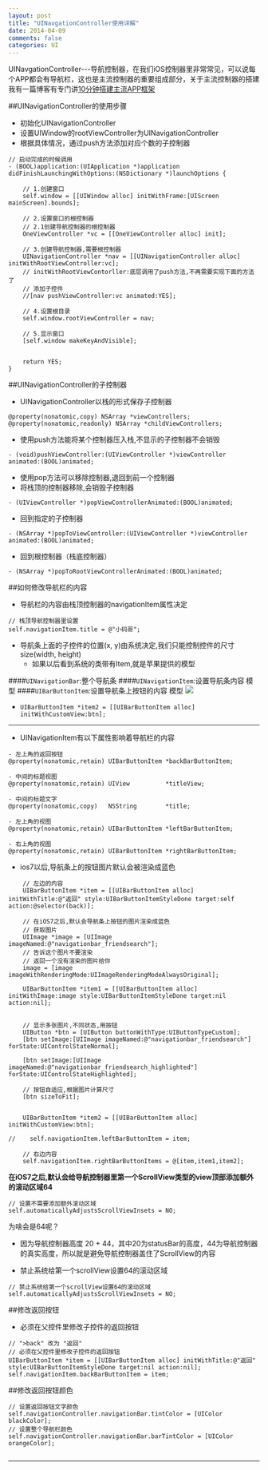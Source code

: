 ```yaml
---
layout: post
title: "UINavgationController使用详解"
date: 2014-04-09
comments: false
categories: UI
---
```

UINavgationController---导航控制器，在我们iOS控制器里非常常见，可以说每个APP都会有导航栏，这也是主流控制器的重要组成部分，关于主流控制器的搭建我有一篇博客有专门讲[10分钟搭建主流APP框架](http://www.zhunjiee.com/ios/2014/04/19/10%E5%88%86%E9%92%9F%E6%90%AD%E5%BB%BAAPP%E4%B8%BB%E6%B5%81%E6%A1%86%E6%9E%B6.html)

##UINavigationController的使用步骤
- 初始化UINavigationController
- 设置UIWindow的rootViewController为UINavigationController
- 根据具体情况，通过push方法添加对应个数的子控制器

```objc
// 启动完成的时候调用
- (BOOL)application:(UIApplication *)application didFinishLaunchingWithOptions:(NSDictionary *)launchOptions {

    // 1.创建窗口
    self.window = [[UIWindow alloc] initWithFrame:[UIScreen mainScreen].bounds];

    // 2.设置窗口的根控制器
    // 2.1创建导航控制器的根控制器
    OneViewController *vc = [[OneViewController alloc] init];

    // 3.创建导航控制器,需要根控制器
    UINavigationController *nav = [[UINavigationController alloc] initWithRootViewController:vc];
    // initWithRootViewContorller:底层调用了push方法,不再需要实现下面的方法了
    // 添加子控件
    //[nav pushViewController:vc animated:YES];

    // 4.设置根目录
    self.window.rootViewController = nav;

    // 5.显示窗口
    [self.window makeKeyAndVisible];


    return YES;
}
```
##UINavigationController的子控制器
- UINavigationController以栈的形式保存子控制器

```objc
@property(nonatomic,copy) NSArray *viewControllers;
@property(nonatomic,readonly) NSArray *childViewControllers;
```
- 使用push方法能将某个控制器压入栈,不显示的子控制器不会销毁

```objc
- (void)pushViewController:(UIViewController *)viewController animated:(BOOL)animated;
```
- 使用pop方法可以移除控制器,退回到前一个控制器
- 将栈顶的控制器移除,会销毁子控制器

```objc
- (UIViewController *)popViewControllerAnimated:(BOOL)animated;
```
- 回到指定的子控制器

```objc
- (NSArray *)popToViewController:(UIViewController *)viewController animated:(BOOL)animated;
```
- 回到根控制器（栈底控制器）

```objc
- (NSArray *)popToRootViewControllerAnimated:(BOOL)animated;
```

##如何修改导航栏的内容

- 导航栏的内容由栈顶控制器的navigationItem属性决定

```objc
// 栈顶导航控制器里设置
self.navigationItem.title = @"小码哥";
```
- 导航条上面的子控件的位置(x, y)由系统决定,我们只能控制控件的尺寸size(width, height)
    + 如果以后看到系统的类带有Item,就是苹果提供的模型

####`UINavigationBar`:整个导航条
####`UINavigationItem`:设置导航条内容 模型
####`UIBarButtonItem`:设置导航条上按钮的内容 模型
![](https://dn-zhunjiee.qbox.me/Snip20151104_2.png)

- `UIBarButtonItem *item2 = [[UIBarButtonItem alloc] initWithCustomView:btn];`

---
- UINavigationItem有以下属性影响着导航栏的内容

```objc
- 左上角的返回按钮
@property(nonatomic,retain) UIBarButtonItem *backBarButtonItem;

- 中间的标题视图
@property(nonatomic,retain) UIView          *titleView;

- 中间的标题文字
@property(nonatomic,copy)   NSString        *title;

- 左上角的视图
@property(nonatomic,retain) UIBarButtonItem *leftBarButtonItem;

- 右上角的视图
@property(nonatomic,retain) UIBarButtonItem *rightBarButtonItem;
```


- ios7以后,导航条上的按钮图片默认会被渲染成蓝色

```objc
    // 左边的内容
    UIBarButtonItem *item = [[UIBarButtonItem alloc] initWithTitle:@"返回" style:UIBarButtonItemStyleDone target:self action:@selector(back)];

    // 在iOS7之后,默认会导航条上按钮的图片渲染成蓝色
    // 获取图片
    UIImage *image = [UIImage imageNamed:@"navigationbar_friendsearch"];
    // 告诉这个图片不要渲染
    // 返回一个没有渲染的图片给你
    image = [image imageWithRenderingMode:UIImageRenderingModeAlwaysOriginal];

    UIBarButtonItem *item1 = [[UIBarButtonItem alloc] initWithImage:image style:UIBarButtonItemStyleDone target:nil action:nil];


    // 显示多张图片,不同状态,用按钮
    UIButton *btn = [UIButton buttonWithType:UIButtonTypeCustom];
    [btn setImage:[UIImage imageNamed:@"navigationbar_friendsearch"] forState:UIControlStateNormal];

    [btn setImage:[UIImage imageNamed:@"navigationbar_friendsearch_highlighted"] forState:UIControlStateHighlighted];

    // 按钮自适应,根据图片计算尺寸
    [btn sizeToFit];


    UIBarButtonItem *item2 = [[UIBarButtonItem alloc] initWithCustomView:btn];

//    self.navigationItem.leftBarButtonItem = item;

    // 右边内容
    self.navigationItem.rightBarButtonItems = @[item,item1,item2];

```

**在iOS7之后,默认会给导航控制器里第一个ScrollView类型的view顶部添加额外的滚动区域64**

```objc
// 设置不需要添加额外滚动区域
self.automaticallyAdjustsScrollViewInsets = NO;
```
为啥会是64呢？

- 因为导航控制器高度 20 + 44，其中20为statusBar的高度，44为导航控制器的真实高度，所以就是避免导航控制器盖住了ScrollView的内容

- 禁止系统给第一个scrollView设置64的滚动区域

```
// 禁止系统给第一个scrollView设置64的滚动区域
self.automaticallyAdjustsScrollViewInsets = NO;
```

##修改返回按钮
- 必须在父控件里修改子控件的返回按钮

```objc
// ">back" 改为 "返回"
// 必须在父控件里修改子控件的返回按钮
UIBarButtonItem *item = [[UIBarButtonItem alloc] initWithTitle:@"返回" style:UIBarButtonItemStyleDone target:nil action:nil];
self.navigationItem.backBarButtonItem = item;
```
##修改返回按钮颜色
```objc
// 设置返回按钮文字颜色
self.navigationController.navigationBar.tintColor = [UIColor blackColor];
// 设置整个导航栏颜色
self.navigationController.navigationBar.barTintColor = [UIColor orangeColor];


```
---


